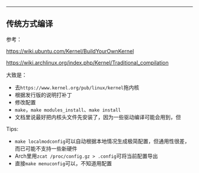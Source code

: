 

---



## 传统方式编译

参考：

https://wiki.ubuntu.com/Kernel/BuildYourOwnKernel

https://wiki.archlinux.org/index.php/Kernel/Traditional_compilation



大致是：

* 去`https://www.kernel.org/pub/linux/kernel`拖内核
* 根据发行版的说明打补丁
* 修改配置
* `make`，`make modules_install`、`make install `
* 文档里说最好把内核头文件先安装了，因为一些驱动编译可能会用到，但



Tips:

* `make localmodconfig`可以自动根据本地情况生成极简配置，但通用性很差，而已可能不支持一些新硬件
* Arch里用`zcat /proc/config.gz > .config`可将当前配置导出
* 直接`make menuconfig`可以，不知道用配置

